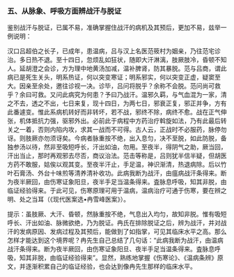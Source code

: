 ### 五、从脉象、呼吸方面辨战汗与脱证

鉴别战汗与脱证，已属不易，准确掌握住战汗的病机及其预后，更加不易，兹举一例说明：

汉口吕超伯之长子，已成年，患温病，吕与汉上名医范筱村为姻亲，乃往范宅诊治。多日热不退。至十四日，忽烦乱如狂状，随即大汗淋漓，肢厥肢冷，昏顿不知人。延胡澄之会诊，方为理中地黄汤加减，温补脾肾，防其暴脱。范与吕商，谓此病已是死生关头，明系热证，何以突变寒证；明系邪实，何以突变正虚，疑窦至大。因亲至余处，邀往诊视一决。诊毕，吕问将脱乎？余称不会脱。范问尚可救乎？余曰可救。又问此病究为何患？予曰乃战汗。温邪久羁，与气血混为一家，清之不去，透之不出，七日来复，现十四日，为两七日，邪衰正复，邪正并争，方有此番遽变。惟此系病机转好而非转坏，若不战，邪终不除，病终不愈。战在正气伸张，机体抵抗力强，驱邪外出。必前此于病程中方药治疗斡旋如法，乃有此最后转关之一着，否则内陷内攻，求其一战而不可得。古人云，正战时不必服药，脉停勿讶。则肢厥亦勿须讶矣。今病者脉重按不绝，出入息匀，决不至脱，如此防脱，备独参汤以待，然非至吸短呼长，汗出如油，勿用。至夜半，得阴气之助，厥当回，汗出当止，那时再观邪去尽否，商议治法。范击等称是，吕则犹半信半疑，但胡医方药不敢服，姑俟以观其变。至夜半汗止，手足温，神识渐清，热退病除。后以竹叶石膏汤、外台十味煎等清养清补收功。此病我断为战汗，由瘟病战汗条得来。断为夜半厥回，由伤寒证象阳旦，夜半手足当温条得来。査脉息呼吸，知其非脱，由临证经验得来。于此可见，伤寒原理可用于温病，温病治疗可通于伤寒，要在辨之明、处之当耳（《现代医案选•冉雪峰医案》）。

提示：虽肢厥、大汗、昏顿，然脉重按不绝，气息出入均匀，故知非脱。惟有吸短呼长、汗出如油、脉微欲绝，乃为脱证。冉氏在排除脱证之后，辨为战汗，并对战汗的发病原因、发病过程及其预后，能做到了如指掌，可见其临床水平之高。那么怎样才能达到这个境界呢？冉先生自己总结了几句话：“此病我断为战汗，由温病战汗条得来。断为夜半厥回，由伤寒证象阳旦、夜半手足当温条得来。査脉息呼吸，知其非脱，由临证经验得来”。显然，熟练地掌握《伤寒论》、《温病条辨》原文，并逐渐积累自己的临证经验，也会达到像冉先生那样的临床水平。
